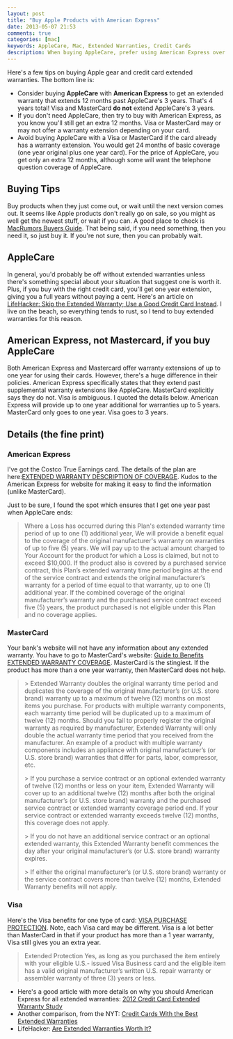 ```yaml
---
layout: post
title: "Buy Apple Products with American Express"
date: 2013-05-07 21:53
comments: true
categories: [mac]
keywords: AppleCare, Mac, Extended Warranties, Credit Cards
description: When buying AppleCare, prefer using American Express over Visa and MasterCard, or don't buy AppleCare if Visa or MasterCard extends your warranty.
---
```


<p>
Here's a few tips on buying Apple gear and credit card extended warranties. The
bottom line is:
</p><ul>
<li>Consider buying <b>AppleCare</b> with <b>American Express</b> to get an extended warranty that
  extends 12 months past AppleCare's 3 years. That's 4 years total! Visa and
  MasterCard <b>do not</b> extend AppleCare's 3 years.
</li>
<li>If you don't need AppleCare, then try to buy with American Express, as you know you'll
  still get an extra 12 months. Visa or MasterCard may or may not offer a
  warranty extension depending on your card.
</li>
<li>Avoid buying AppleCare with a Visa or MasterCard if the card already has a
  warranty extension. You would get 24 months of basic coverage (one year
  original plus one year card). For the price of AppleCare, you get only an
  extra 12 months, although some will want the telephone question coverage of
  AppleCare.
</li>
</ul>


  

<!-- more -->


<div id="outline-container-1" class="outline-2">
<h2 id="sec-1">Buying Tips</h2>
<div class="outline-text-2" id="text-1">

<p>Buy products when they just come out, or wait until the next version comes out.
It seems like Apple products don't really go on sale, so you might as well get
the newest stuff, or wait if you can. A good place to check is <a href="http://buyersguide.macrumors.com/">MacRumors Buyers Guide</a>. That being said, if you need something, then you need it, so just buy
it. If you're not sure, then you can probably wait.
</p>
</div>

</div>

<div id="outline-container-2" class="outline-2">
<h2 id="sec-2">AppleCare</h2>
<div class="outline-text-2" id="text-2">

<p>In general, you'd probably be off without extended warranties unless there's
something special about your situation that suggest one is worth it. Plus, if
you buy with the right credit card, you'll get one year extension, giving you a
full years without paying a cent. Here's an article on <a href="http://lifehacker.com/5697141/skip-the-extended-warranty-use-a-good-credit-card-instead">LifeHacker: Skip the Extended Warranty; Use a Good Credit Card Instead</a>. I live on the beach, so
everything tends to rust, so I tend to buy extended warranties for this reason.
</p>
</div>

</div>

<div id="outline-container-3" class="outline-2">
<h2 id="sec-3">American Express, not Mastercard, if you buy AppleCare</h2>
<div class="outline-text-2" id="text-3">

<p>Both American Express and Mastercard offer warranty extensions of up to one year for using
their cards. However, there's a huge difference in their policies. American Express
specifically states that they extend past supplemental warranty extensions like
AppleCare. MasterCard explicitly says they do not. Visa is ambiguous. I quoted
the details below. American Express will provide up to one year additional for warranties
up to 5 years. MasterCard only goes to one year. Visa goes to 3 years.
</p>

</div>

</div>

<div id="outline-container-4" class="outline-2">
<h2 id="sec-4">Details (the fine print)</h2>
<div class="outline-text-2" id="text-4">


</div>

<div id="outline-container-4-1" class="outline-3">
<h3 id="sec-4-1">American Express</h3>
<div class="outline-text-3" id="text-4-1">

<p>I've got the Costco True Earnings card. The details of the plan are
here:<a href="http://www.americanexpress.com/us/content/pdf/card-benefits/TrueEarningsCardfromCostcoandAmericanExpress/EW-DOC-CCSG.pdf">EXTENDED WARRANTY DESCRIPTION OF COVERAGE</a>. Kudos to the American Express for website
for making it easy to find the information (unlike MasterCard).
</p>
<p>
Just to be sure, I found the spot which ensures that I get one year past when
AppleCare ends:
</p>
<blockquote>

<p>Where a Loss has occurred during this Plan's extended warranty time period of up
to one (1) additional year, We will provide a benefit equal to the coverage of
the original manufacturer's warranty on warranties of up to five (5) years. We
will pay up to the actual amount charged to Your Account for the product for
which a Loss is claimed, but not to exceed $10,000. If the product also is
covered by a purchased service contract, this Plan’s extended warranty time
period begins at the end of the service contract and extends the original
manufacturer’s warranty for a period of time equal to that warranty, up to one
(1) additional year. If the combined coverage of the original manufacturer’s
warranty and the purchased service contract exceed five (5) years, the product
purchased is not eligible under this Plan and no coverage applies.
</p>
</blockquote>



</div>

</div>

<div id="outline-container-4-2" class="outline-3">
<h3 id="sec-4-2">MasterCard</h3>
<div class="outline-text-3" id="text-4-2">

<p>Your bank's website will not have any information about any extended warranty.
You have to go to MasterCard's website: <a href="http://www.mastercard.com/us/personal/en/cardholderservices/guidetobenefits/pdf/489247_extended_warranty_v2.pdf">Guide to Benefits EXTENDED WARRANTY COVERAGE</a>. MasterCard is the stingiest. If the product has more than a one year
warranty, then MasterCard does not help.
</p>
<blockquote>

<p>&gt; Extended Warranty doubles the original warranty time period and duplicates the coverage of
the original manufacturer’s (or U.S. store brand) warranty up to a maximum of twelve (12)
months on most items you purchase. For products with multiple warranty components,
each warranty time period will be duplicated up to a maximum of twelve (12) months.
Should you fail to properly register the original warranty as required by manufacturer,
Extended Warranty will only double the actual warranty time period that you received from
the manufacturer. An example of a product with multiple warranty components includes an
appliance with original manufacturer’s (or U.S. store brand) warranties that differ for parts,
labor, compressor, etc.
</p>
<p>
&gt; If you purchase a service contract or an optional extended warranty of twelve (12) months
or less on your item, Extended Warranty will cover up to an additional twelve (12) months
after both the original manufacturer’s (or U.S. store brand) warranty and the purchased
service contract or extended warranty coverage period end. If your service contract or
extended warranty exceeds twelve (12) months, this coverage does not apply.
</p>
<p>
&gt; If you do not have an additional service contract or an optional extended warranty, this
Extended Warranty benefit commences the day after your original manufacturer’s (or U.S.
store brand) warranty expires.
</p>
<p>
&gt; If either the original manufacturer’s (or U.S. store brand) warranty or the service contract
covers more than twelve (12) months, Extended Warranty benefits will not apply.
</p>
</blockquote>


</div>

</div>

<div id="outline-container-4-3" class="outline-3">
<h3 id="sec-4-3">Visa</h3>
<div class="outline-text-3" id="text-4-3">

<p>Here's the Visa benefits for one type of card: <a href="http://usa.visa.com/business/why-pay-with-visa/security-benefits/bft-purchase-security.html">VISA PURCHASE PROTECTION</a>. Note,
each Visa card may be different. Visa is a lot better than MasterCard in that
if your product has more than a 1 year warranty, Visa still gives you an extra
year.
</p>
<blockquote>

<p>Extended Protection Yes, as long as you purchased the item entirely with your
eligible U.S.- issued Visa Business card and the eligible item has a valid
original manufacturer’s written U.S. repair warranty or assembler warranty of
three (3) years or less.
</p>
</blockquote>





<ul>
<li>Here's a good article with more details on why you should American Express for all
  extended warranties: <a href="http://www.cardhub.com/edu/credit-card-extended-warranty-study/">2012 Credit Card Extended Warranty Study</a>
</li>
<li>Another comparison, from the NYT: <a href="http://bucks.blogs.nytimes.com/2012/08/01/credit-cards-with-the-best-extended-warranties/">Credit Cards With the Best Extended Warranties</a>
</li>
<li>LifeHacker: <a href="http://lifehacker.com/5871487/are-extended-warranties-worth-it">Are Extended Warranties Worth It?</a>
</li>
</ul>

</div>
</div>
</div>
